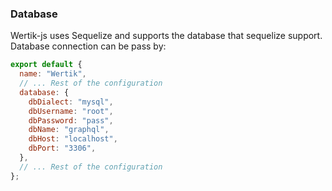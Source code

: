 ### Database

Wertik-js uses Sequelize and supports the database that sequelize support. Database connection can be pass by:

```javascript
export default {
  name: "Wertik",
  // ... Rest of the configuration
  database: {
    dbDialect: "mysql",
    dbUsername: "root",
    dbPassword: "pass",
    dbName: "graphql",
    dbHost: "localhost",
    dbPort: "3306",
  },
  // ... Rest of the configuration
};
```
